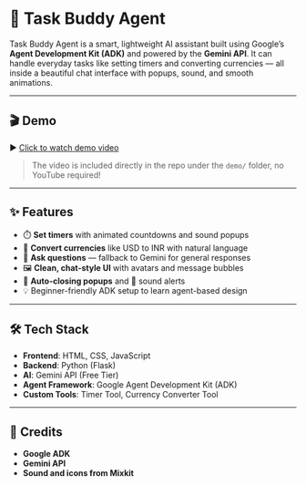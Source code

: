 # 🤖 Task Buddy Agent

Task Buddy Agent is a smart, lightweight AI assistant built using Google’s **Agent Development Kit (ADK)** and powered by the **Gemini API**. It can handle everyday tasks like setting timers and converting currencies — all inside a beautiful chat interface with popups, sound, and smooth animations.

---

## 🎬 Demo
▶️ [Click to watch demo video](demo/task-buddy-demo.mp4)

> The video is included directly in the repo under the `demo/` folder, no YouTube required!

---

## ✨ Features

- ⏱️ **Set timers** with animated countdowns and sound popups  
- 💱 **Convert currencies** like USD to INR with natural language  
- 🧠 **Ask questions** — fallback to Gemini for general responses  
- 🖼️ **Clean, chat-style UI** with avatars and message bubbles  
- 🔔 **Auto-closing popups** and 🎵 sound alerts  
- 💡 Beginner-friendly ADK setup to learn agent-based design

---

## 🛠️ Tech Stack

- **Frontend**: HTML, CSS, JavaScript
- **Backend**: Python (Flask)
- **AI**: Gemini API (Free Tier)
- **Agent Framework**: Google Agent Development Kit (ADK)
- **Custom Tools**: Timer Tool, Currency Converter Tool

---

## 🙌 Credits
- **Google ADK**
- **Gemini API**
- **Sound and icons from Mixkit**


